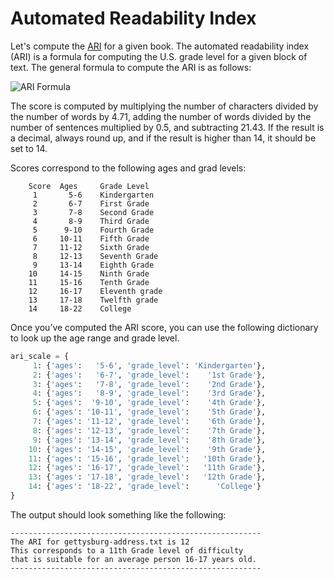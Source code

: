 
# Automated Readability Index

Let's compute the [ARI](https://en.wikipedia.org/wiki/Automated_readability_index) for a given book. The automated readability index (ARI) is a formula for computing the U.S. grade level for a given block of text. The general formula to compute the ARI is as follows:

![ARI Formula](https://en.wikipedia.org/api/rest_v1/media/math/render/svg/878d1640d23781351133cad73bdf27bdf8bfe2fd)

The score is computed by multiplying the number of characters divided by the number of words by 4.71, adding the number of words divided by the number of sentences multiplied by 0.5, and subtracting 21.43. If the result is a decimal, always round up, and if the result is higher than 14, it should be set to 14.

Scores correspond to the following ages and grad levels:

``` plaintext
    Score  Ages     Grade Level
     1       5-6    Kindergarten
     2       6-7    First Grade
     3       7-8    Second Grade
     4       8-9    Third Grade
     5      9-10    Fourth Grade
     6     10-11    Fifth Grade
     7     11-12    Sixth Grade
     8     12-13    Seventh Grade
     9     13-14    Eighth Grade
    10     14-15    Ninth Grade
    11     15-16    Tenth Grade
    12     16-17    Eleventh grade
    13     17-18    Twelfth grade
    14     18-22    College
```

Once you’ve computed the ARI score, you can use the following dictionary to look up the age range and grade level.

```python
ari_scale = {
     1: {'ages':   '5-6', 'grade_level': 'Kindergarten'},
     2: {'ages':   '6-7', 'grade_level':    '1st Grade'},
     3: {'ages':   '7-8', 'grade_level':    '2nd Grade'},
     4: {'ages':   '8-9', 'grade_level':    '3rd Grade'},
     5: {'ages':  '9-10', 'grade_level':    '4th Grade'},
     6: {'ages': '10-11', 'grade_level':    '5th Grade'},
     7: {'ages': '11-12', 'grade_level':    '6th Grade'},
     8: {'ages': '12-13', 'grade_level':    '7th Grade'},
     9: {'ages': '13-14', 'grade_level':    '8th Grade'},
    10: {'ages': '14-15', 'grade_level':    '9th Grade'},
    11: {'ages': '15-16', 'grade_level':   '10th Grade'},
    12: {'ages': '16-17', 'grade_level':   '11th Grade'},
    13: {'ages': '17-18', 'grade_level':   '12th Grade'},
    14: {'ages': '18-22', 'grade_level':      'College'}
}
```

The output should look something like the following:

```plaintext
--------------------------------------------------------
The ARI for gettysburg-address.txt is 12
This corresponds to a 11th Grade level of difficulty
that is suitable for an average person 16-17 years old.
--------------------------------------------------------
```
